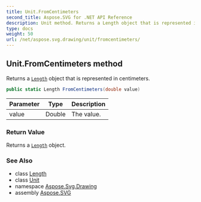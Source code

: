 ```yaml
---
title: Unit.FromCentimeters
second_title: Aspose.SVG for .NET API Reference
description: Unit method. Returns a Length object that is represented in centimeters
type: docs
weight: 50
url: /net/aspose.svg.drawing/unit/fromcentimeters/
---
```

## Unit.FromCentimeters method

Returns a [`Length`](../../length/) object that is represented in centimeters.

```csharp
public static Length FromCentimeters(double value)
```

| Parameter | Type | Description |
| --- | --- | --- |
| value | Double | The value. |

### Return Value

Returns a [`Length`](../../length/) object.

### See Also

* class [Length](../../length/)
* class [Unit](../)
* namespace [Aspose.Svg.Drawing](../../../aspose.svg.drawing/)
* assembly [Aspose.SVG](../../../)
